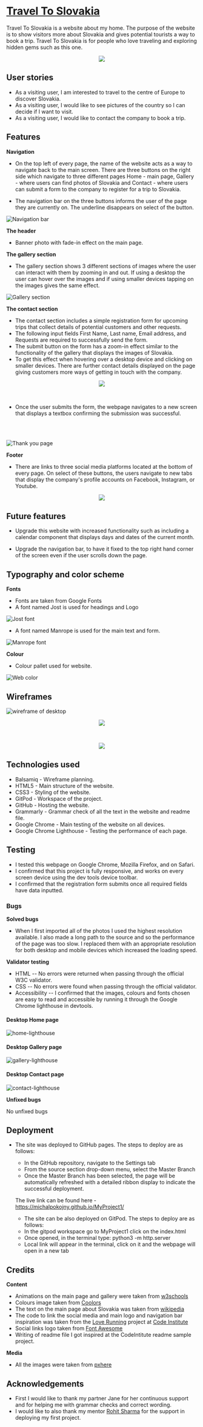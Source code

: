 # [Travel To Slovakia](https://michalpokojny.github.io/MyProject1/)

Travel To Slovakia is a website about my home. The purpose of the
website is to show visitors more about Slovakia and gives potential
tourists a way to book a trip. Travel To Slovakia is for people who
love traveling and exploring hidden gems such as this one.

<p align="center">
  <img src="docs/responsive-image.png">
</p>

## User stories

- As a visiting user, I am interested to travel to the centre of Europe to discover Slovakia.
- As a visiting user, I would like to see pictures of the country so I can decide if I want to visit.
- As a visiting user, I would like to contact the company to book a trip.

## Features


**Navigation**

- On the top left of every page, the name of the website acts as a way
to navigate back to the main screen. There are three buttons on the
right side which navigate to three different pages Home - main page,
Gallery - where users can find photos of Slovakia and Contact -  where
users can submit a form to the company to register for a trip to
Slovakia.

- The navigation bar on the three buttons informs the user of the page
they are currently on. The underline disappears on select of the
button.

![Navigation bar](docs/navigation.png) 


**The header**

- Banner photo with fade-in effect on the main page.

**The gallery section**
- The gallery section shows 3 different sections of images where the
user can interact with them by zooming in and out. If using a desktop
the user can hover over the images and if using smaller devices
tapping on the images gives the same effect.

![Gallery section](docs/gallery.png) 

**The contact section**
- The contact section includes a simple registration form for upcoming
trips that collect details of potential customers and other requests.
- The following input fields First Name, Last name, Email address, and
Requests are required to successfully send the form.
- The submit button on the form has a zoom-in effect similar to the
functionality of the gallery that displays the images of Slovakia.
- To get this effect when hovering over a desktop device and clicking on
smaller devices. There are further contact details displayed on the
page giving customers more ways of getting in touch with the company.


<p align="center">
  <img src="docs/contact.png">
</p>

<br>

-  Once the user submits the form, the webpage navigates to a new screen
that displays a textbox confirming the submission was successful.
<br>
<br>

![Thank you page](docs/submit-page.png) 



**Footer**

- There are links to three social media platforms located at the bottom
of every page. On select of these buttons, the users navigate to new
tabs that display the company's profile accounts on Facebook,
Instagram, or Youtube.
  
<p align="center">
  <img src="docs/social.png">
</p>

## Future features

- Upgrade this website with increased functionality such as including a
calendar component that displays days and dates of the current month.

- Upgrade the navigation bar, to have it fixed to the top right hand
corner of the screen even if the user scrolls down the page.

## Typography and color scheme


**Fonts**

- Fonts are taken from Google Fonts
- A font named Jost is used for headings and Logo

![Jost font](docs/jost.png)

- A font named Manrope is used for the main text and form.

![Manrope font](docs/manrope.png)


**Colour**

- Colour pallet used for website.

![Web color](docs/colors.png)

## Wireframes


![wireframe of desktop](docs/wireframe-desktop.png)
<br>
<p align="center">
  <img src="docs/wireframe-tablet.png">
</p>

<br>

<p align="center">
  <img src="docs/wireframe-phone.png">
</p>


## Technologies used

- Balsamiq - Wireframe planning.
- HTML5 - Main structure of the website.
- CSS3 - Styling of the website.
- GitPod - Workspace of the project.
- GitHub - Hosting the website.
- Grammarly - Grammar check of all the text in the website and readme file.
- Google Chrome - Main testing of the website on all devices.
- Google Chrome Lighthouse - Testing the performance of each page.

## Testing


- I tested this webpage on Google Chrome, Mozilla Firefox, and on Safari.
- I confirmed that this project is fully responsive, and works on every screen device using the dev tools device toolbar.
- I confirmed that the registration form submits once all required fields have data inputted.

### Bugs

**Solved bugs**

- When I first imported all of the photos I used the highest resolution available. I also made a long path to the source and so the performance of the
page was too slow.
I replaced them with an appropriate resolution for both desktop and mobile
devices which increased the loading speed. 

**Validator testing**

- HTML 
-- No errors were returned when passing through the official W3C validator.
- CSS
-- No errors were found when passing through the official validator.
- Accessibility
-- I confirmed that the images, colours and fonts chosen are easy to read and accessible by running it through the Google Chrome lighthouse in devtools.

#### Desktop Home page 
![home-lighthouse](docs/home-lighthouse.png)

#### Desktop Gallery page
![gallery-lighthouse](docs/gallery-lighthouse.png)

#### Desktop Contact page
![contact-lighthouse](docs/contact-lighthouse.png)

**Unfixed bugs**

No unfixed bugs

## Deployment

- The site was deployed to GitHub pages. The steps to deploy are as follows:

  - In the GitHub repository, navigate to the Settings tab
  - From the source section drop-down menu, select the Master Branch
  - Once the Master Branch has been selected, the page will be automatically refreshed with a detailed ribbon display to indicate the successful deployment.

  The live link can be found here - https://michalpokojny.github.io/MyProject1/

  - The site can be also deployed on GitPod. The steps to deploy are as follows:
   - In the gitpod workspace go to MyProject1 click on the index.html
   - Once opened, in the terminal type: python3 -m http.server
   - Local link will appear in the terminal, click on it and the webpage will open in a new tab

   


## Credits


**Content**
- Animations on the main page and gallery were taken from  [w3schools](w3schools.com)
- Colours image taken from [Coolors](https://coolors.co/)
- The text on the main page about Slovakia was taken from [wikipedia](wikipedia.org)
- The code to link the social media and main logo and navigation bar inspiration was taken from the [Love Running](https://code-institute-org.github.io/love-running-2.0/index.html) project at [Code Institute](https://codeinstitute.net/ie/)
- Social links logo taken from [Font Awesome](https://fontawesome.com/)
- Writing of readme file I got inspired at the CodeIntitute readme sample project.

**Media**

- All the images were taken from [pxhere](https://pxhere.com/)

## Acknowledgements


- First I would like to thank my partner Jane for her continuous support and for helping me with grammar checks and correct wording.
- I would like to also thank my mentor [Rohit Sharma](https://github.com/rohit0286) for the support in deploying my first project.
